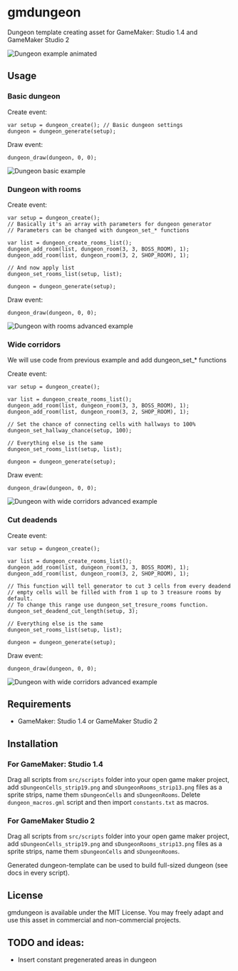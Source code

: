 # gmdungeon
Dungeon template creating asset for GameMaker: Studio 1.4 and GameMaker Studio 2 

![Dungeon example animated](https://github.com/DanielPancake/gmdungeon/raw/master/assets/example3.gif)

## Usage
### Basic dungeon
Create event:
```gml
var setup = dungeon_create(); // Basic dungeon settings
dungeon = dungeon_generate(setup);
```

Draw event:
```gml
dungeon_draw(dungeon, 0, 0);
```

![Dungeon basic example](https://github.com/DanielPancake/gmdungeon/raw/master/assets/example.png)

### Dungeon with rooms
Create event:
```gml
var setup = dungeon_create();
// Basically it's an array with parameters for dungeon generator
// Parameters can be changed with dungeon_set_* functions

var list = dungeon_create_rooms_list();
dungeon_add_room(list, dungeon_room(3, 3, BOSS_ROOM), 1);
dungeon_add_room(list, dungeon_room(3, 2, SHOP_ROOM), 1);

// And now apply list
dungeon_set_rooms_list(setup, list);

dungeon = dungeon_generate(setup);
```

Draw event:
```gml
dungeon_draw(dungeon, 0, 0);
```

![Dungeon with rooms advanced example](https://github.com/DanielPancake/gmdungeon/raw/master/assets/example2.png)

### Wide corridors
We will use code from previous example and add dungeon_set_* functions

Create event:
```gml
var setup = dungeon_create();

var list = dungeon_create_rooms_list();
dungeon_add_room(list, dungeon_room(3, 3, BOSS_ROOM), 1);
dungeon_add_room(list, dungeon_room(3, 2, SHOP_ROOM), 1);

// Set the chance of connecting cells with hallways to 100%
dungeon_set_hallway_chance(setup, 100);

// Everything else is the same
dungeon_set_rooms_list(setup, list);

dungeon = dungeon_generate(setup);
```

Draw event:
```gml
dungeon_draw(dungeon, 0, 0);
```

![Dungeon with wide corridors advanced example](https://github.com/DanielPancake/gmdungeon/raw/master/assets/example4.png)

### Cut deadends
Create event:
```gml
var setup = dungeon_create();

var list = dungeon_create_rooms_list();
dungeon_add_room(list, dungeon_room(3, 3, BOSS_ROOM), 1);
dungeon_add_room(list, dungeon_room(3, 2, SHOP_ROOM), 1);

// This function will tell generator to cut 3 cells from every deadend
// empty cells will be filled with from 1 up to 3 treasure rooms by default.
// To change this range use dungeon_set_tresure_rooms function.
dungeon_set_deadend_cut_length(setup, 3);

// Everything else is the same
dungeon_set_rooms_list(setup, list);

dungeon = dungeon_generate(setup);
```

Draw event:
```gml
dungeon_draw(dungeon, 0, 0);
```

![Dungeon with wide corridors advanced example](https://github.com/DanielPancake/gmdungeon/raw/master/assets/example5.png)

## Requirements
- GameMaker: Studio 1.4 or GameMaker Studio 2

## Installation
### For GameMaker: Studio 1.4
Drag all scripts from `src/scripts` folder into your open game maker project, add `sDungeonCells_strip19.png` and `sDungeonRooms_strip13.png` files as a sprite strips, name them `sDungeonCells` and `sDungeonRooms`.
Delete `dungeon_macros.gml` script and then import `constants.txt` as macros.

### For GameMaker Studio 2
Drag all scripts from `src/scripts` folder into your open game maker project, add `sDungeonCells_strip19.png` and `sDungeonRooms_strip13.png` files as a sprite strips, name them `sDungeonCells` and `sDungeonRooms`.

Generated dungeon-template can be used to build full-sized dungeon (see docs in every script).

## License
gmdungeon is available under the MIT License. You may freely adapt and use this asset in commercial and non-commercial projects.

## TODO and ideas:
- Insert constant pregenerated areas in dungeon